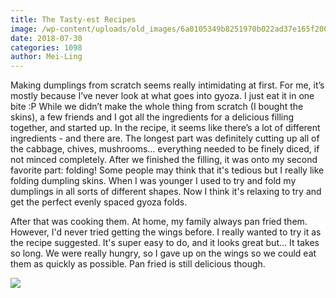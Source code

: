 ```yaml
---
title: The Tasty-est Recipes
image: /wp-content/uploads/old_images/6a0105349b8251970b022ad37e165f200d-800wi.jpg
date: 2018-07-30
categories: 1098
author: Mei-Ling
---
```


Making dumplings from scratch seems really intimidating at first. For me, it’s mostly because I’ve never look at what goes into gyoza. I just eat it in one bite :P
While we didn’t make the whole thing from scratch (I bought the skins), a few friends and I got all the ingredients for a delicious filling together, and started up. In the recipe, it seems like there’s a lot of different ingredients - and there are. The longest part was definitely cutting up all of the cabbage, chives, mushrooms… everything needed to be finely diced, if not minced completely. 
After we finished the filling, it was onto my second favorite part: folding! Some people may think that it's tedious but I really like folding dumpling skins. When I was younger I used to try and fold my dumplings in all sorts of different shapes. Now I think it's relaxing to try and get the perfect evenly spaced gyoza folds.

After that was cooking them. At home, my family always pan fried them. However, I'd never tried getting the wings before. I really wanted to try it as the recipe suggested. It's super easy to do, and it looks great but… It takes so long. We were really hungry, so I gave up on the wings so we could eat them as quickly as possible. Pan fried is still delicious though.


![](/old_images/6a01bb09a3c88f970d022ad39df861200b-pi.jpg)
